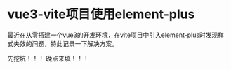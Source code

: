 # vue3-vite项目使用element-plus

最近在从零搭建一个vue3的开发环境，在vite项目中引入element-plus时发现样式失效的问题，特此记录一下解决方案。

先挖坑！！！
晚点来填！！！
